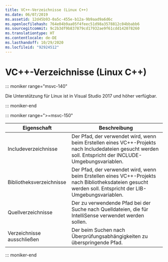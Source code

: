 ```yaml
---
title: VC++-Verzeichnisse (Linux C++)
ms.date: 06/07/2019
ms.assetid: 12d45b93-0a5c-455e-b12a-9b9aad9a6d6c
ms.openlocfilehash: 764e04b9aa05f4feec51d98a3578812c04bbabb6
ms.sourcegitcommit: 9c2b3df9b837879cd17932ae9f61cdd142078260
ms.translationtype: HT
ms.contentlocale: de-DE
ms.lasthandoff: 10/29/2020
ms.locfileid: "92924512"
---
```

# <a name="vc-directories-linux-c"></a>VC++-Verzeichnisse (Linux C++)

::: moniker range="msvc-140"

Die Unterstützung für Linux ist in Visual Studio 2017 und höher verfügbar.

::: moniker-end

::: moniker range=">=msvc-150"

| Eigenschaft | Beschreibung |
|--|--|
| Includeverzeichnisse | Der Pfad, der verwendet wird, wenn beim Erstellen eines VC++-Projekts nach Includedateien gesucht werden soll.  Entspricht der INCLUDE-Umgebungsvariablen. |
| Bibliotheksverzeichnisse | Der Pfad, der verwendet wird, wenn beim Erstellen eines VC++-Projekts nach Bibliotheksdateien gesucht werden soll.  Entspricht der LIB-Umgebungsvariablen. |
| Quellverzeichnisse | Der zu verwendende Pfad bei der Suche nach Quelldateien, die für IntelliSense verwendet werden sollen. |
| Verzeichnisse ausschließen | Der beim Suchen nach Überprüfungsabhängigkeiten zu überspringende Pfad. |

::: moniker-end
